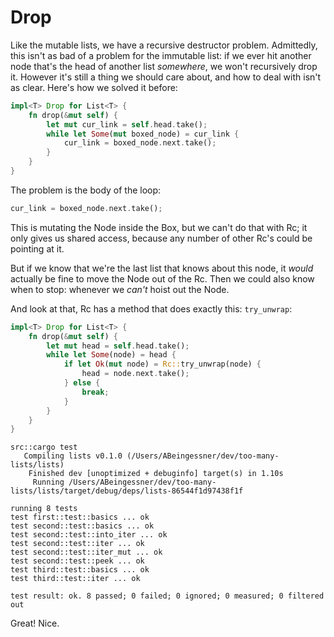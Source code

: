 # Drop

Like the mutable lists, we have a recursive destructor problem.
Admittedly, this isn't as bad of a problem for the immutable list: if we ever
hit another node that's the head of another list *somewhere*, we won't
recursively drop it. However it's still a thing we should care about, and
how to deal with isn't as clear. Here's how we solved it before:

```rust ,ignore
impl<T> Drop for List<T> {
    fn drop(&mut self) {
        let mut cur_link = self.head.take();
        while let Some(mut boxed_node) = cur_link {
            cur_link = boxed_node.next.take();
        }
    }
}
```

The problem is the body of the loop:

```rust ,ignore
cur_link = boxed_node.next.take();
```

This is mutating the Node inside the Box, but we can't do that with Rc; it only
gives us shared access, because any number of other Rc's could be pointing at it.

But if we know that we're the last list that knows about this node, it
*would* actually be fine to move the Node out of the Rc. Then we could also
know when to stop: whenever we *can't* hoist out the Node.

And look at that, Rc has a method that does exactly this: `try_unwrap`:

```rust ,ignore
impl<T> Drop for List<T> {
    fn drop(&mut self) {
        let mut head = self.head.take();
        while let Some(node) = head {
            if let Ok(mut node) = Rc::try_unwrap(node) {
                head = node.next.take();
            } else {
                break;
            }
        }
    }
}
```

```text
src::cargo test
   Compiling lists v0.1.0 (/Users/ABeingessner/dev/too-many-lists/lists)
    Finished dev [unoptimized + debuginfo] target(s) in 1.10s
     Running /Users/ABeingessner/dev/too-many-lists/lists/target/debug/deps/lists-86544f1d97438f1f

running 8 tests
test first::test::basics ... ok
test second::test::basics ... ok
test second::test::into_iter ... ok
test second::test::iter ... ok
test second::test::iter_mut ... ok
test second::test::peek ... ok
test third::test::basics ... ok
test third::test::iter ... ok

test result: ok. 8 passed; 0 failed; 0 ignored; 0 measured; 0 filtered out
```

Great!
Nice.
